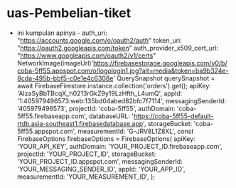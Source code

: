 # uas-Pembelian-tiket
- ini kumpulan apinya -
auth_uri: "https://accounts.google.com/o/oauth2/auth"
token_uri: "https://oauth2.googleapis.com/token"
auth_provider_x509_cert_url: "https://www.googleapis.com/oauth2/v1/certs"
NetworkImage(imageUrl)'https://firebasestorage.googleapis.com/v0/b/coba-5ff55.appspot.com/o/logologin1.jpg?alt=media&token=ba9b324e-8cda-495b-bbf5-c0e1e4c6308e'
QuerySnapshot querySnapshot = await FirebaseFirestore.instance.collection('orders').get();
  apiKey: 'AIzaSyBbTBcqX_h0213rGkZ9y19LzHfth_L4umQ',
    appId: '1:405979496573:web:135bd04abed82bfc7f7114',
    messagingSenderId: '405979496573',
    projectId: 'coba-5ff55',
    authDomain: 'coba-5ff55.firebaseapp.com',
    databaseURL: 'https://coba-5ff55-default-rtdb.asia-southeast1.firebasedatabase.app',
    storageBucket: 'coba-5ff55.appspot.com',
    measurementId: 'G-JRV8L1Z8XL',
    const FirebaseOptions firebaseOptions = FirebaseOptions(
  apiKey: 'YOUR_API_KEY',
  authDomain: 'YOUR_PROJECT_ID.firebaseapp.com',
  projectId: 'YOUR_PROJECT_ID',
  storageBucket: 'YOUR_PROJECT_ID.appspot.com',
  messagingSenderId: 'YOUR_MESSAGING_SENDER_ID',
  appId: 'YOUR_APP_ID',
  measurementId: 'YOUR_MEASUREMENT_ID',
);
